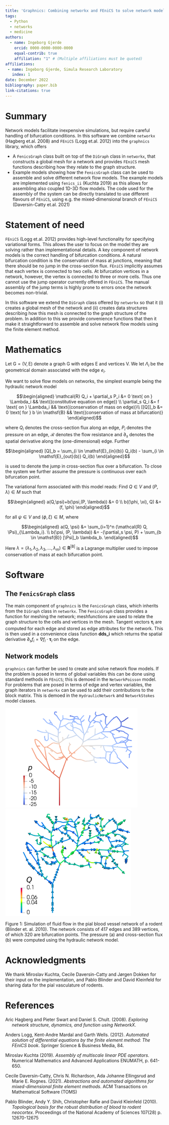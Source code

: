 ```yaml
---
title: 'Graphnics: Combining networkx and FEniCS to solve network models'
tags:
  - Python
  - networks
  - medicine
authors:
  - name: Ingeborg Gjerde
    orcid: 0000-0000-0000-0000
    equal-contrib: true
    affiliation: "1" # (Multiple affiliations must be quoted)
affiliations:
 - name: Ingeborg Gjerde, Simula Research Laboratory
   index: 1
date: December 2022
bibliography: paper.bib
link-citations: true
---
```


# Summary
Network models facilitate inexpensive simulations, but require careful
handling of bifurcation conditions. In this software we combine
`networkx` (Hagberg et.al. 2008) and `FEniCS`
(Logg et.al. 2012) into the `graphnics` library, which
offers
-   A `FenicsGraph` class built on top of the `DiGraph` class in `networkx`, that constructs a global mesh for a network and provides `FEniCS` mesh functions describing how they relate to the graph structure.
-   Example models showing how the `FenicsGraph` class can be used to
    assemble and solve different network flow models.
The example models are implemented using `fenics_ii` (Kuchta 2019) as this allows for assembling also coupled 1D-3D flow models. The code used for the assembly of the system can be  directly translated to use different flavours of `FEniCS`, using e.g. the mixed-dimensional branch of `FEniCS` (Daversin-Catty et.al. 2021)




# Statement of need
`FEniCS` (Logg et.al. 2012) provides high-level
functionality for specifying variational forms. This allows the user to
focus on the model they are solving rather than implementational
details. A key component of network models is the correct handling of
bifurcation conditions. A natural bifurcation condition is the conservation of mass at junctions, meaning that there should be no jump in the cross-section flux.
`FEniCS` implicitly assumes that each vertex is connected to
two cells. At bifurcation vertices in a network, however, the vertex is
connected to three or more cells. Thus one cannot use the jump operator
currently offered in `FEniCS`. The manual assembly of the
jump terms is highly prone to errors once the network becomes
non-trivial.

In this software we extend the `DiGraph` class offered by
`networkx` so that it (i) creates a global mesh of the
network and (ii) creates data structures describing how this mesh is
connected to the graph structure of the problem. In addition to this we
provide convenience functions that then it make it straightforward to
assemble and solve network flow models using the finite element method.

# Mathematics

Let $\mathsf{G}=(\mathsf{V}, \mathsf{E})$ denote a graph $\mathsf{G}$
with edges $\mathsf{E}$ and vertices $\mathsf{V}$. We let $\Lambda_i$ be
the geometrical domain associated with the edge $e_i$.

We want to solve flow models on networks, the simplest example being the
hydraulic network model 

$$\begin{aligned}
    \mathcal{R} Q_i + \partial_s P_i &= 0 \text{ on } \Lambda_i && \text{(constitutive equation on edge)} \\ 
    \partial_s Q_i &= f \text{ on } \Lambda_i  && \text{(conservation of mass on edge)}\\ 
    [[Q]]_b &= 0 \text{ for } b \in \mathsf{B}  && \text{(conservation of mass at bifurcation)}
\end{aligned}$$

where $Q_i$ denotes the cross-section flux along an edge, $P_i$ denotes
the pressure on an edge, $\mathcal{R}$ denotes the flow resistance and
$\partial_s$ denotes the spatial derivative along the (one-dimensional)
edge. Further 

$$\begin{aligned}
[Q]_b =  \sum_{i \in \mathsf{E}_{in}(b)} Q_i(b) - \sum_{i \in \mathsf{E}_{out}(b)} Q_i(b)
\end{aligned}$$

is used to denote the jump in cross-section flux over a bifurcation. To
close the system we further assume the pressure is continuous over each
bifurcation point.

The variational form associated with this model reads: Find $Q \in V$
and $(P, \lambda) \in M$ such that

$$\begin{aligned}
    a(Q,\psi)+b(\psi,(P, \lambda)) &= 0 \\
    b((\phi, \xi), Q) &= (f, \phi)
\end{aligned}$$ 

for all $\psi \in V$ and $(\phi, \xi) \in M$, where 

$$\begin{aligned}
    a(Q, \psi) &= \sum_{i=1}^n (\mathcal{R} Q, \Psi)_{\Lambda_i}. \\
    b(\psi, (P, \lambda)) &= -(\partial_s \psi, P) + \sum_{b \in \mathsf{B}} [\Psi]_b \lambda_b.
\end{aligned}$$

Here
$\lambda=(\lambda_1, \lambda_2, \lambda_3, ..., \lambda_m) \in \mathbf{R}^{\vert \mathsf{B} \vert}$
is a Lagrange multiplier used to impose conservation of mass at each bifurcation point.

# Software

## The `FenicsGraph` class

The main component of `graphnics` is the `FenicsGraph`
class, which inherits from the `DiGraph` class in `networkx`.
The `FenicsGraph` class provides a function for meshing the network;
meshfunctions are used to relate the graph structure to the cells and
vertices in the mesh. Tangent vectors $\boldsymbol{\tau}_i$ are computed
for each edge and stored as edge attributes for the network. This is
then used in a convenience class function **dds$\_$i** which returns the
spatial derivative $\partial_s f_i = \nabla f_i \cdot \boldsymbol{\tau}_i$ on the edge.

## Network models

`graphnics` can further be used to create and solve network flow models.
If the problem is posed in terms of global variables this can be done using standard methods in `FEniCS`; this is demoed in the `NetworkPoisson` model. For
problems that are posed in terms of edge and vertex variables, the graph iterators in `networkx` can be used to add their contributions to the block matrix. This is demoed in the `HydraulicNetwork` and `NetworkStokes` model classes.

<p float="left">
<img src="pial_pressure.png" alt="drawing" width="420"/>
<img src="pial_flux.png" alt="drawing" width="400"/>
</p>
<figcaption> Figure 1: Simulation of fluid flow in the pial blood vessel network of a rodent (Blinder et. al. 2010). The network consists of 417 edges and 389 vertices, of which 320 are bifurcation points. The pressure (a) and cross-section flux (b) were computed using the hydraulic network model.
 </figcaption>


# Acknowledgments

We thank Miroslav Kuchta, Cecile Daversin-Catty and Jørgen Dokken for
their input on the implementation, and Pablo Blinder and David Kleinfeld
for sharing data for the pial vasculature of rodents.

# References

<div id="refs" class="references csl-bib-body hanging-indent">
<div id="ref-networkx" class="csl-entry">

Aric Hagberg and Pieter Swart and Daniel S. Chult. (2008). *Exploring network structure, dynamics, and function using NetworkX*. 

</div>
</div>

<div id="refs" class="references csl-bib-body hanging-indent">
<div id="ref-fenics-book" class="csl-entry">

Anders Logg, Kent-Andre Mardal and Garth Wells. (2012). *Automated solution of differential equations by the finite element method: The FEniCS book*. Springer Science & Business Media, 84. 

</div>
</div>

<div id="refs" class="references csl-bib-body hanging-indent">
<div id="ref-networkx" class="csl-entry">

Miroslav Kuchta (2019). *Assembly of multiscale linear PDE operators*. Numerical Mathematics and Advanced Applications ENUMATH, p. 641-650.

</div>
</div>

<div id="refs" class="references csl-bib-body hanging-indent">
<div id="ref-abstractions2021" class="csl-entry">

Cecile Daversin-Catty, Chris N. Richardson, Ada Johanne Ellingsrud and Marie E. Rognes. (2021). *Abstractions and automated algorithms for mixed-dimensional finite element methods*. ACM Transactions on Mathematical Software (TOMS)

</div>
</div>


<div id="refs" class="references csl-bib-body hanging-indent">
<div id="ref-networkx" class="csl-entry">

Pablo Blinder, Andy Y. Shih, Christopher Rafie and David Kleinfeld (2010). *Topological basis for the robust distribution of blood to rodent neocortex*. Proceedings of the National Academy of Sciences 107(28) p. 12670-12675

</div>
</div>
